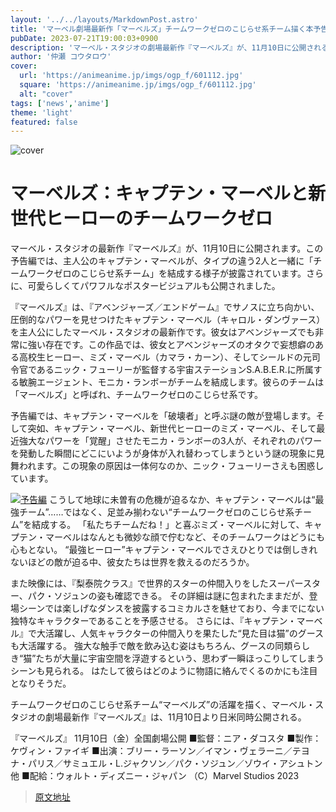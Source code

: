 ```yaml
---
layout: '../../layouts/MarkdownPost.astro'
title: 'マーベル劇場最新作「マーベルズ」チームワークゼロのこじらせ系チーム描く本予告＆ポスタービジュアル公開'
pubDate: 2023-07-21T19:00:03+0900
description: 'マーベル・スタジオの劇場最新作『マーベルズ』が、11月10日に公開される。このたび、主人公キャプテン・マーベルがタイプの違いすぎる 2人と“チームワークゼロのこじらせ系チーム”を結成させられてしまう予告編がお披露目。さらにポスタービジュアルも到着した。'
author: '仲瀬 コウタロウ'
cover:
  url: 'https://animeanime.jp/imgs/ogp_f/601112.jpg'
  square: 'https://animeanime.jp/imgs/ogp_f/601112.jpg'
  alt: "cover"
tags: ['news','anime']
theme: 'light'
featured: false
---
```

![cover](https://animeanime.jp/imgs/ogp_f/601112.jpg)

# マーベルズ：キャプテン・マーベルと新世代ヒーローのチームワークゼロ

マーベル・スタジオの最新作『マーベルズ』が、11月10日に公開されます。この予告編では、主人公のキャプテン・マーベルが、タイプの違う2人と一緒に「チームワークゼロのこじらせ系チーム」を結成する様子が披露されています。さらに、可愛らしくてパワフルなポスタービジュアルも公開されました。

『マーベルズ』は、『アベンジャーズ／エンドゲーム』でサノスに立ち向かい、圧倒的なパワーを見せつけたキャプテン・マーベル（キャロル・ダンヴァース）を主人公にしたマーベル・スタジオの最新作です。彼女はアベンジャーズでも非常に強い存在です。この作品では、彼女とアベンジャーズのオタクで妄想癖のある高校生ヒーロー、ミズ・マーベル（カマラ・カーン）、そしてシールドの元司令官であるニック・フューリーが監督する宇宙ステーションS.A.B.E.R.に所属する敏腕エージェント、モニカ・ランボーがチームを結成します。彼らのチームは「マーベルズ」と呼ばれ、チームワークゼロのこじらせ系です。

予告編では、キャプテン・マーベルを「破壊者」と呼ぶ謎の敵が登場します。そして突如、キャプテン・マーベル、新世代ヒーローのミズ・マーベル、そして最近強大なパワーを「覚醒」させたモニカ・ランボーの3人が、それぞれのパワーを発動した瞬間にどこにいようが身体が入れ替わってしまうという謎の現象に見舞われます。この現象の原因は一体何なのか、ニック・フューリーさえも困惑しています。

[![予告編](https://www.youtube.com/embed/5_9KBi53cRA?rel=0)](https://www.youtube.com/embed/5_9KBi53cRA?rel=0)
こうして地球に未曽有の危機が迫るなか、キャプテン・マーベルは“最強チーム”……ではなく、足並み揃わない“チームワークゼロのこじらせ系チーム”を結成する。 「私たちチームだね！」と喜ぶミズ・マーベルに対して、キャプテン・マーベルはなんとも微妙な顔で佇むなど、そのチームワークはどうにも心もとない。 “最強ヒーロー”キャプテン・マーベルでさえひとりでは倒しきれないほどの敵が迫る中、彼女たちは世界を救えるのだろうか。

また映像には、『梨泰院クラス』で世界的スターの仲間入りをしたスーパースター、パク・ソジュンの姿も確認できる。 その詳細は謎に包まれたままだが、登場シーンでは楽しげなダンスを披露するコミカルさを魅せており、今までにない独特なキャラクターであることを予感させる。 さらには、『キャプテン・マーベル』で大活躍し、人気キャラクターの仲間入りを果たした“見た目は猫”のグースも大活躍する。 強大な触手で敵を飲み込む姿はもちろん、グースの同類らしき“猫”たちが大量に宇宙空間を浮遊するという、思わず一瞬ほっこりしてしまうシーンも見られる。 はたして彼らはどのように物語に絡んでくるのかにも注目となりそうだ。

チームワークゼロのこじらせ系チーム“マーベルズ”の活躍を描く、マーベル・スタジオの劇場最新作『マーベルズ』は、11月10日より日米同時公開される。

『マーベルズ』
11月10日（金）全国劇場公開
■監督：ニア・ダコスタ
■製作：ケヴィン・ファイギ
■出演：ブリー・ラーソン／イマン・ヴェラーニ／テヨナ・パリス／サミュエル・L.ジャクソン／パク・ソジュン／ゾウイ・アシュトン 他
■配給：ウォルト・ディズニー・ジャパン
（C）Marvel Studios 2023

>[原文地址](https://animeanime.jp/article/2023/07/21/78749.html)  